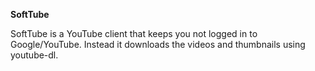 **SoftTube**

SoftTube is a YouTube client that keeps you not logged in to Google/YouTube. Instead it downloads the videos and thumbnails using youtube-dl.


